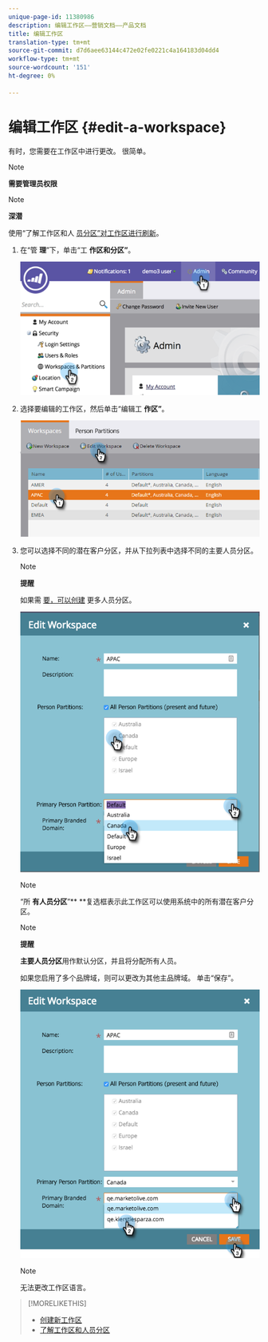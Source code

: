 ```yaml
---
unique-page-id: 11380986
description: 编辑工作区——营销文档——产品文档
title: 编辑工作区
translation-type: tm+mt
source-git-commit: d7d6aee63144c472e02fe0221c4a164183d04dd4
workflow-type: tm+mt
source-wordcount: '151'
ht-degree: 0%

---
```



# 编辑工作区 {#edit-a-workspace}

有时，您需要在工作区中进行更改。 很简单。

>[!NOTE]
>
>**需要管理员权限**

>[!NOTE]
>
>**深潜**
>
>使用“了解工作区和人 [员分区”对工作区进行刷新](understanding-workspaces-and-person-partitions.md)。

1. 在“管 **理**”下，单击“工 **作区和分区”**。

   ![](assets/image2014-9-17-11-3a59-3a11-1.png)

1. 选择要编辑的工作区，然后单击“编辑工 **作区”**。

   ![](assets/two-7.png)

1. 您可以选择不同的潜在客户分区，并从下拉列表中选择不同的主要人员分区。

   >[!NOTE]
   >
   >**提醒**
   >
   >
   >如果需 [要，可以创建](create-a-person-partition.md) 更多人员分区。

   ![](assets/three-7.png)

   >[!NOTE]
   >
   >“所 **有人员分区**”** **复选框表示此工作区可以使用系统中的所有潜在客户分区。

   >[!NOTE]
   >
   >**提醒**
   >
   >
   >**主要人员分区**用作默认分区，并且将分配所有人员。

   如果您启用了多个品牌域，则可以更改为其他主品牌域。 单击“保存”。

   ![](assets/four-6.png)

   >[!NOTE]
   >
   >无法更改工作区语言。

>[!MORELIKETHIS]
>
>* [创建新工作区](create-a-new-workspace.md)
>* [了解工作区和人员分区](understanding-workspaces-and-person-partitions.md)

>



